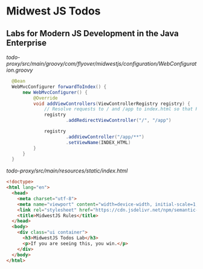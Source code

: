 # Midwest JS Todos

## Labs for Modern JS Development in the Java Enterprise





*todo-proxy/src/main/groovy/com/flyover/midwestjs/configuration/WebConfiguration.groovy*

```java
  @Bean
  WebMvcConfigurer forwardToIndex() {
      new WebMvcConfigurer() {
          @Override
          void addViewControllers(ViewControllerRegistry registry) {
              // Resolve requests to / and /app to index.html so that HTML5 routing works
              registry
                      .addRedirectViewController("/", "/app")

              registry
                      .addViewController("/app/**")
                      .setViewName(INDEX_HTML)
          }
      }
  }
```

*todo-proxy/src/main/resources/static/index.html*

```html
<!doctype>
<html lang="en">
  <head>
    <meta charset="utf-8">
    <meta name="viewport" content="width=device-width, initial-scale=1, shrink-to-fit=no">
    <link rel="stylesheet" href="https://cdn.jsdelivr.net/npm/semantic-ui@2.3.3/dist/semantic.min.css">
    <title>MidwestJS Rules</title>
  </head>
  <body>
    <div class="ui container">
      <h3>MidwestJS Todos Lab</h3>
      <p>If you are seeing this, you win.</p>
    </div>
  </body>
</html>
```